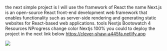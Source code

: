 the next simple project is I will use the framework of React the name Next.js is an open-source React front-end development web framework that enables functionality such as server-side rendering and generating static websites for React-based web applications.
tools
Nextjs
Bootswatch 4
Resources
NProgress change color
Nextjs 100%
you could to deploy the project in the next link below
https://clever-shaw-a445fa.netlify.app

<img src="https://github.com/FaztTech/next-simple-portfolio/blob/main/screenshot.png?raw=true">
